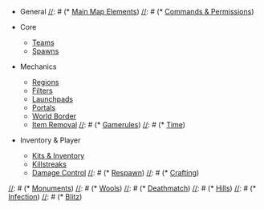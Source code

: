 [//]: # ()

* General
  [//]: # (* [Main Map Elements](elements.md))
  [//]: # (* [Commands & Permissions](commandsandpermissions.md))
  

* Core
  * [Teams](teams.md)
  * [Spawns](spawns.md)

* Mechanics

  * [Regions](regions.md)
  * [Filters](filters.md)
  * [Launchpads](launchpads.md)
  * [Portals](portals.md)
  * [World Border](worldborder.md)
  * [Item Removal](itemremove.md)
  [//]: # (* [Gamerules](gamerules.md))
  [//]: # (* [Time](time.md))
  
* Inventory & Player

  * [Kits & Inventory](kits.md)
  * [Killstreaks](killstreaks.md)
  * [Damage Control](damagecontrol.md)
  [//]: # (* [Respawn](respawn.md))
  [//]: # (* [Crafting](crafting.md))
  
[//]: # (* Objectives)

  [//]: # (* [Monuments](monuments.md))
  [//]: # (* [Wools](wools.md))
  [//]: # (* [Deathmatch](deathmatch.md))
  [//]: # (* [Hills](hills.md))
  [//]: # (* [Infection](infection.md))
  [//]: # (* [Blitz](blitz.md))
